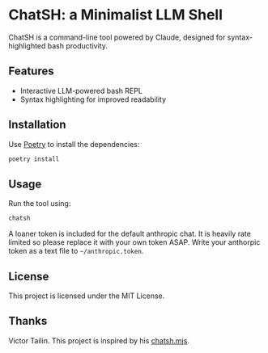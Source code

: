 # ChatSH: a Minimalist LLM Shell

ChatSH is a command-line tool powered by Claude, designed for syntax-highlighted bash productivity.

## Features
- Interactive LLM-powered bash REPL
- Syntax highlighting for improved readability

## Installation

Use [Poetry](https://python-poetry.org/) to install the dependencies:

```bash
poetry install
```

## Usage

Run the tool using:

```bash
chatsh
```

A loaner token is included for the default anthropic chat. It is heavily rate limited so please replace it with your own token ASAP. Write your anthorpic token as a text file to `~/anthropic.token`.

## License
This project is licensed under the MIT License.

## Thanks
Victor Tailin. This project is inspired by his [chatsh.mjs](https://web.archive.org/web/20240000000000*/https://github.com/VictorTaelin/AI-scripts/blob/main/chatsh.mjs). 
